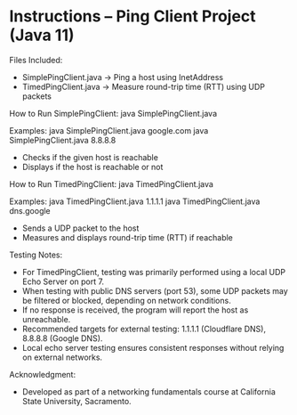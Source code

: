 # Instructions – Ping Client Project (Java 11)

Files Included:
- SimplePingClient.java → Ping a host using InetAddress
- TimedPingClient.java → Measure round-trip time (RTT) using UDP packets

How to Run SimplePingClient:
  java SimplePingClient.java <hostname>

Examples:
  java SimplePingClient.java google.com
  java SimplePingClient.java 8.8.8.8
  
  - Checks if the given host is reachable
  - Displays if the host is reachable or not

How to Run TimedPingClient:
  java TimedPingClient.java <hostname>

Examples:
  java TimedPingClient.java 1.1.1.1
  java TimedPingClient.java dns.google
  
  - Sends a UDP packet to the host
  - Measures and displays round-trip time (RTT) if reachable

Testing Notes:
- For TimedPingClient, testing was primarily performed using a local UDP Echo Server on port 7.
- When testing with public DNS servers (port 53), some UDP packets may be filtered or blocked, depending on network conditions.
- If no response is received, the program will report the host as unreachable.
- Recommended targets for external testing: 1.1.1.1 (Cloudflare DNS), 8.8.8.8 (Google DNS).
- Local echo server testing ensures consistent responses without relying on external networks.

Acknowledgment:
- Developed as part of a networking fundamentals course at California State University, Sacramento.
